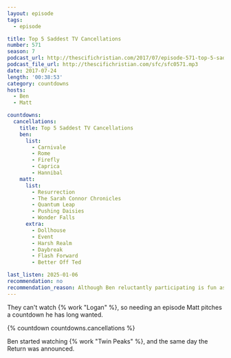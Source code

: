 ```yaml
---
layout: episode
tags:
  - episode

title: Top 5 Saddest TV Cancellations
number: 571
season: 7
podcast_url: http://thescifichristian.com/2017/07/episode-571-top-5-saddest-tv-cancellations/
podcast_file_url: http://thescifichristian.com/sfc/sfc0571.mp3
date: 2017-07-24
length: '00:38:53'
category: countdowns
hosts:
  - Ben
  - Matt

countdowns:
  cancellations:
    title: Top 5 Saddest TV Cancellations
    ben:
      list:
        - Carnivale
        - Rome
        - Firefly
        - Caprica
        - Hannibal
    matt: 
      list:
        - Resurrection
        - The Sarah Connor Chronicles
        - Quantum Leap
        - Pushing Daisies
        - Wonder Falls
      extra:
        - Dollhouse
        - Event
        - Harsh Realm
        - Daybreak
        - Flash Forward
        - Better Off Ted

last_listen: 2025-01-06
recommendation: no
recommendation_reason: Although Ben reluctantly participating is fun as usual
---
```


They can't watch {% work "Logan" %}, so needing an episode Matt pitches a countdown he has long wanted.

{% countdown countdowns.cancellations %}

Ben started watching {% work "Twin Peaks" %}, and the same day the Return was announced.